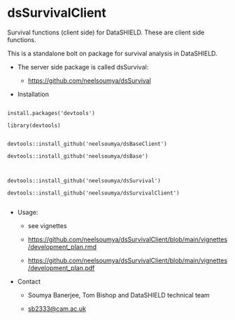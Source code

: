 # dsSurvivalClient

Survival functions (client side) for DataSHIELD. These are client side functions.

This is a standalone bolt on package for survival analysis in DataSHIELD.

* The server side package is called dsSurvival:

    * https://github.com/neelsoumya/dsSurvival

* Installation

```

install.packages('devtools')

library(devtools)


devtools::install_github('neelsoumya/dsBaseClient')
	
devtools::install_github('neelsoumya/dsBase')
	


devtools::install_github('neelsoumya/dsSurvival')

devtools::install_github('neelsoumya/dsSurvivalClient')


```

* Usage:

    * see vignettes   

    * https://github.com/neelsoumya/dsSurvivalClient/blob/main/vignettes/development_plan.rmd

    * https://github.com/neelsoumya/dsSurvivalClient/blob/main/vignettes/development_plan.pdf


* Contact

    * Soumya Banerjee, Tom Bishop and DataSHIELD technical team

    * sb2333@cam.ac.uk
    
